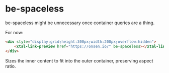 # be-spaceless

be-spaceless might be unnecessary once container queries are a thing.

For now:

```html
<div style="display:grid;height:300px;width:200px;overflow:hidden">
    <xtal-link-preview href="https://onsen.io/" be-spaceless></xtal-link-preview>
</div>
```

Sizes the inner content to fit into the outer container, preserving aspect ratio.